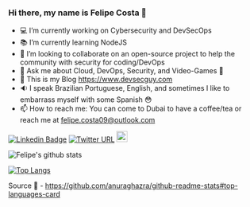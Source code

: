 ### Hi there, my name is Felipe Costa 👋

- 💻 I’m currently working on Cybersecurity and DevSecOps
- :books: I’m currently learning NodeJS
- :muscle: I’m looking to collaborate on an open-source project to help the community with security for coding/DevOps
- 💬 Ask me about Cloud, DevOps, Security, and Video-Games :sparkling_heart:
- :thought_balloon: This is my Blog https://www.devsecguy.com 
- :sound: I speak Brazilian Portuguese, English, and sometimes I like to embarrass myself with some Spanish :flushed:
- 📫 How to reach me: You can come to Dubai to have a coffee/tea or reach me at felipe.costa09@outlook.com

[![Linkedin Badge](https://img.shields.io/badge/-LinkedIn-blue?style=flat-square&logo=Linkedin&logoColor=white&link=https://www.linkedin.com/in/felipe-dacosta/)](https://www.linkedin.com/in/felipe-dacosta/)
[![Twitter URL](https://img.shields.io/static/v1?message=@felipecosta09&label=&nbsp;&color=1ca0f1&style=flat-square&logo=twitter&labelColor=1ca0f1&logoColor=white)](https://twitter.com/felipecosta09)
[<img src="https://img.shields.io/github/followers/felipecosta09?label=follow&style=social" height="22" title="Follow me" />](https://github.com/felipecosta09) 

![Felipe's github stats](https://github-readme-stats.vercel.app/api?username=felipecosta09&show_icons=true&theme=tokyonight&count_private=true)

[![Top Langs](https://github-readme-stats.vercel.app/api/top-langs/?username=felipecosta09&layout=compact&hide=java)](https://github.com/felipecosta09/github-readme-stats)

Source :pray: - https://github.com/anuraghazra/github-readme-stats#top-languages-card

